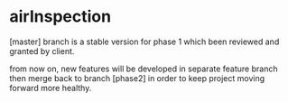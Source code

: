 airInspection
=============

[master] branch is a stable version for phase 1 which been reviewed and granted by client.

from now on, new features will be developed in separate feature branch then merge back to branch [phase2] in order to keep project moving forward more healthy.
